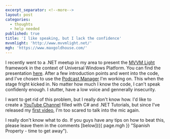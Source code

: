 ```yaml
---
excerpt_separator: <!--more-->
layout: post
categories:
  - thoughts
  - help needed
published: true
title: 'I like speaking, but I lack the confidence'
mvvmlight: 'http://www.mvvmlight.net/'
mgh: 'https://www.maxgoldhouse.com/'
---
```



I recently went to a .NET meetup in my area to present the [MVVM Light][mvvm-light] framework in the context of Universal Windows Platform. You can find the presentation [here][presentation]. After a few introduction points and went into the code, and I've chosen to use the [Podcast Manager][solocast] I'm working on. This when the stage fright kicked in. No matter how much I know the code, I can't speak confidenly enough. I stutter, have a low voice and gennerally insecurity.

I want to get rid of this problem, but I really don't know how. I'd like to create a [YouTube Channel][channel] filled with C# and .NET Tutorials, but since I've released my [first video][1st-video], I'm too scared to talk into the mic again.

I really don't know what to do. If you guys have any tips on how to beat this, please leave them in the comments [below]({{ page.mgh }} "Spanish Property - time to get away").

[mvvm-light]: http://www.mvvmlight.net/
[presentation]: www.slideshare.net/RobertIagar/mvvm-light-for-uwp-58983927
[solocast]: https://github.com/robertiagar/Podcasts-WindowsUniversal
[channel]: https://www.youtube.com/channel/UCYiXD2GqyUHXOgVPeTqAuoQ
[1st-video]: https://www.youtube.com/watch?v=-5YfegTtfCo



